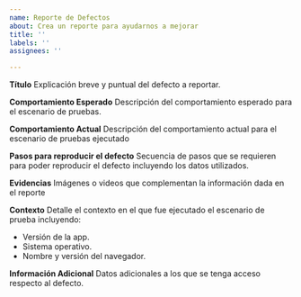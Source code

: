 ```yaml
---
name: Reporte de Defectos
about: Crea un reporte para ayudarnos a mejorar
title: ''
labels: ''
assignees: ''

---
```


**Título**
Explicación breve y puntual del defecto a reportar.

**Comportamiento Esperado**
Descripción del comportamiento esperado para el escenario de pruebas.

**Comportamiento Actual**
Descripción del comportamiento actual para el escenario de pruebas ejecutado

**Pasos para reproducir el defecto**
Secuencia de pasos que se requieren para poder reproducir el defecto incluyendo los datos utilizados.

**Evidencias**
Imágenes o videos que complementan la información dada en el reporte

**Contexto**
Detalle el contexto en el que fue ejecutado el escenario de prueba incluyendo: 
- Versión de la app.
- Sistema operativo.
- Nombre y versión del navegador.

**Información Adicional**
Datos adicionales a los que se tenga acceso respecto al defecto.
